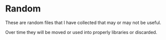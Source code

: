 Random
======================

These are random files that I have collected that may or may not be useful. 

Over time they will be moved or used into properly libraries or discarded.
